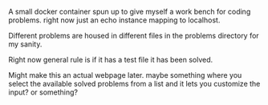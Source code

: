 A small docker container spun up to give myself a work bench for coding problems.
right now just an echo instance mapping to localhost. 

Different problems are housed in different files in the problems directory for my sanity. 

Right now general rule is if it has a test file it has been solved.

Might make this an actual webpage later. maybe something where you select the available solved problems from a list and it lets you customize the input? or something? 